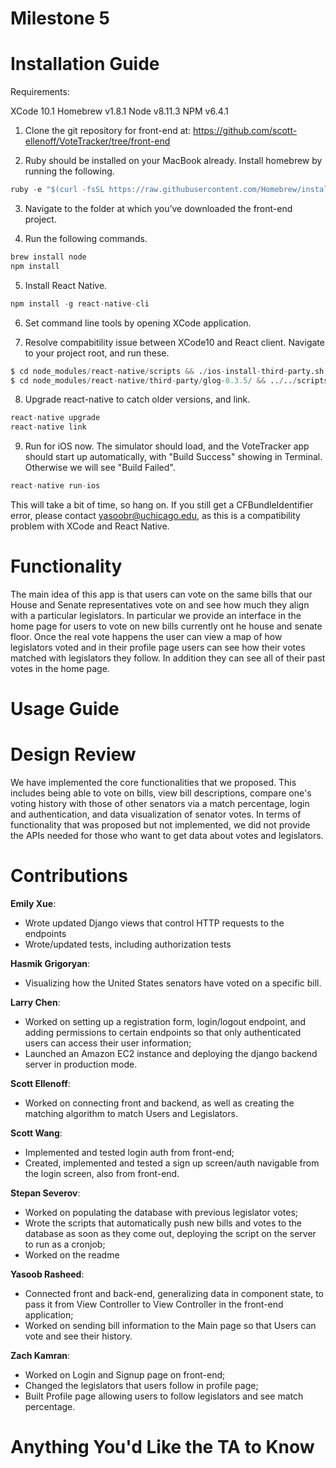 # Milestone 5 #

# Installation Guide #

Requirements:

XCode 10.1
Homebrew v1.8.1
Node v8.11.3
NPM v6.4.1

1. Clone the git repository for front-end at:
https://github.com/scott-ellenoff/VoteTracker/tree/front-end

2. Ruby should be installed on your MacBook already. Install homebrew by running the following.
```python
ruby -e "$(curl -fsSL https://raw.githubusercontent.com/Homebrew/install/master/install)"
```

3. Navigate to the folder at which you’ve downloaded the front-end project.

4. Run the following commands.
```python
brew install node
npm install 
```

5. Install React Native.
```python
npm install -g react-native-cli
```

6. Set command line tools by opening XCode application. 

7. Resolve compabitility issue between XCode10 and React client. Navigate to your project root, and run these. 
```python
$ cd node_modules/react-native/scripts && ./ios-install-third-party.sh && cd ../../../
$ cd node_modules/react-native/third-party/glog-0.3.5/ && ../../scripts/ios-configure-glog.sh && cd ../../../../
```

8. Upgrade react-native to catch older versions, and link. 
```python
react-native upgrade
react-native link
```

9. Run for iOS now. The simulator should load, and the VoteTracker app should start up automatically, with "Build Success" showing in Terminal. Otherwise we will see "Build Failed".  
```python
react-native run-ios
```

This will take a bit of time, so hang on. If you still get a CFBundleIdentifier error, please contact yasoobr@uchicago.edu, as this is a compatibility problem with XCode and React Native. 

# Functionality #
The main idea of this app is that users can vote on the same bills that our House and Senate representatives vote on and see how much they align with a particular legislators.
In particular we provide an interface in the home page for users to vote on new bills currently ont he house and senate floor. Once the real vote happens the user can view a map of how legislators voted and in their profile page users can see how their votes matched with legislators they follow.
In addition they can see all of their past votes in the home page.  
# Usage Guide #

# Design Review #

We have implemented the core functionalities that we proposed. This includes being able to vote on bills, view bill descriptions, compare one's voting history with those of other senators via a match percentage, login and authentication, and data visualization of senator votes. In terms of functionality that was proposed but not implemented, we did not provide the APIs needed for those who want to get data about votes and legislators. 

# Contributions #

**Emily Xue**: 
* Wrote updated Django views that control HTTP requests to the endpoints
* Wrote/updated tests, including authorization tests

**Hasmik Grigoryan**:
* Visualizing how the United States senators have voted on a specific bill.
  
**Larry Chen**: 
* Worked on setting up a registration form, login/logout endpoint, and adding permissions to certain endpoints so that only authenticated users can access their user information; <br />
* Launched an Amazon EC2 instance and deploying the django backend server in production mode. <br />
  
**Scott Ellenoff**:
* Worked on connecting front and backend, as well as creating the matching algorithm to match Users and Legislators. <br />

**Scott Wang**: 
* Implemented and tested login auth from front-end;
* Created, implemented and tested a sign up screen/auth navigable from the login screen, also from front-end.

**Stepan Severov**:
* Worked on populating the database with previous legislator votes;
* Wrote the scripts that automatically push new bills and votes to the database as soon as they come out, deploying the script on the server to run as a cronjob; 
* Worked on the readme

**Yasoob Rasheed**:
* Connected front and back-end, generalizing data in component state, to pass it from View Controller to View Controller in the front-end application;
* Worked on sending bill information to the Main page so that Users can vote and see their history.

**Zach Kamran**:
* Worked on Login and Signup page on front-end;
* Changed the legislators that users follow in profile page;
* Built Profile page allowing users to follow legislators and see match percentage.


# Anything You'd Like the TA to Know #


